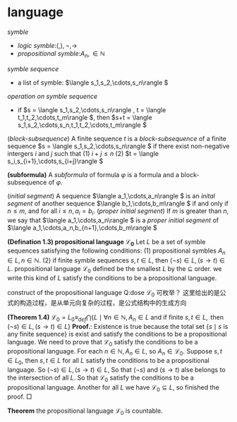 
# language
*symble*
- *logic symble*:$(,),\neg,\rightarrow$
- *propositional symble*:$A_n,\in\mathbb{N}$

*symble sequence*
- a list of symble: $\langle s_1,s_2,\cdots,s_n\rangle $

*operation on symble sequence*
- if $s = \langle s_1,s_2,\cdots,s_n\rangle , t = \langle t_1,t_2,\cdots,t_m\rangle $, then $s+t = \langle s_1,s_2,\cdots,s_n,t_1,t_2,\cdots,t_m\rangle $

(*block-subsequence*) A finite sequence $t$ is a *block-subsequence* of a finite sequence $s = \langle s_1,s_2,\cdots,s_n\rangle $ if there exist non-negative intergers $i$ and $j$ such that
(1) $i+j \le n$
(2) $t = \langle s_i,s_{i+1},\cdots,s_{i+j}\rangle $

**(subformula)** A *subformula* of formula $\varphi$ is a formula and a block-subsequence of $\varphi$.

(*initial segment*) A sequence $\langle a_1,\cdots,a_n\rangle $ is an *inital segment* of another sequence $\langle b_1,\cdots,b_m\rangle $ if and only if $n\le m$, and for all $i\le n, a_i = b_i$.
(*proper initial segment*) If $m$ is greater than $n$, we say that $\langle a_1,\cdots,a_n\rangle $ is a *proper initial segment* of $\langle a_1,\cdots,a_n,b_{n+1},\cdots,b_m\rangle $

**(Defination 1.3) propositional language $\mathcal{L_0}$**
Let $L$ be a set of symble sequences satisfying the following conditions:
(1) propositional symbles $A_n\in L,n\in\mathbb{N}$.
(2) if finite symble sequences $s,t\in L$, then $(\neg s)\in L, (s\rightarrow t)\in L$.
propositional language $\mathcal{L_0}$ defined be the smallest $L$ by the $\subseteq$ order.
we write this kind of $L$ satisfy the conditions to be a propositional language.

construct of the propositional language
Q:dose $\mathcal{L_0}$ 可枚举？
这里给出的是公式的构造过程，是从单元向复杂的过程，是公式结构中的生成方向

**(Theorem 1.4)** $\mathcal{L_0} = L_0 \equiv_{def} \bigcap\{L\mid\forall n\in\mathbb{N},A_n\in L\text{ and if finite }s,t\in L,\text{ then }(\neg s)\in L,(s\rightarrow t)\in L\}$
**Proof.**: Existence is true because the total set $\{s\mid s\text{ is any finite sequence}\}$ is exist and satisfy the conditions to be a propositional language. We need to prove that $\mathcal{L_0}$ satisfy the conditions to be a propositional language. For each $n\in\mathbb{N},A_n\in L$, so $A_n\in \mathcal{L_0}$. Suppose $s,t\in L_0$, then $s,t\in L$ for all $L$ satisfy the conditions to be a propositional language. So $(\neg s)\in L,(s\rightarrow t)\in L$, So that $(\neg s)$ and $(s\rightarrow t)$ alse belongs to the intersection of all $L$. So that $\mathcal{L_0}$ satisfy the conditions to be a propositional language. Another for all $L$ we have $\mathcal{L_0}\subseteq L$, so finished the proof. $\Box$

 **Theorem** the propositional language $\mathcal{L_0}$ is countable.



<div style="height:300px"></div>